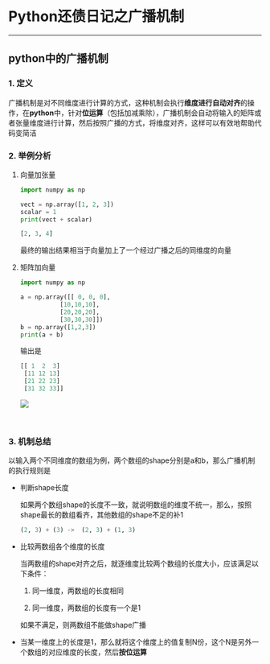 # Python还债日记之广播机制


------

<!--more-->

## python中的广播机制

### 1. 定义

广播机制是对不同维度进行计算的方式，这种机制会执行**维度进行自动对齐**的操作，在**python**中，针对**位运算**（包括加减乘除），广播机制会自动将输入的矩阵或者张量维度进行计算，然后按照广播的方式，将维度对齐，这样可以有效地帮助代码变简洁

### 2. 举例分析

1. 向量加张量
   
   ```python
   import numpy as np
   
   vect = np.array([1, 2, 3])
   scalar = 1
   print(vect + scalar)
   
   [2, 3, 4]
   ```
   
   最终的输出结果相当于向量加上了一个经过广播之后的同维度的向量

2. 矩阵加向量
   
   ```python
   import numpy as np 
   
   a = np.array([[ 0, 0, 0],
              [10,10,10],
              [20,20,20],
              [30,30,30]])
   b = np.array([1,2,3])
   print(a + b)
   ```
   
   输出是
   
   ```python
   [[ 1  2  3]
    [11 12 13]
    [21 22 23]
    [31 32 33]]
   ```
   
   ![](https://www.runoob.com/wp-content/uploads/2018/10/image0020619.gif)

   

### 3. 机制总结

以输入两个不同维度的数组为例，两个数组的shape分别是a和b，那么广播机制的执行规则是

- 判断shape长度
  
  如果两个数组shape的长度不一致，就说明数组的维度不统一，那么，按照shape最长的数组看齐，其他数组的shape不足的补1
  
  ```python
  (2, 3) + (3) ->  (2, 3) + (1, 3)
  ```

- 比较两数组各个维度的长度
  
  当两数组的shape对齐之后，就逐维度比较两个数组的长度大小，应该满足以下条件：
  
  1. 同一维度，两数组的长度相同
  
  2. 同一维度，两数组的长度有一个是1
  
  如果不满足，则两数组不能做shape广播

- 当某一维度上的长度是1，那么就将这个维度上的值复制N份，这个N是另外一个数组的对应维度的长度，然后**按位运算**

